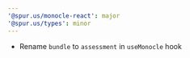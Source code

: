 ```yaml
---
'@spur.us/monocle-react': major
'@spur.us/types': minor
---
```


- Rename `bundle` to `assessment` in `useMonocle` hook
